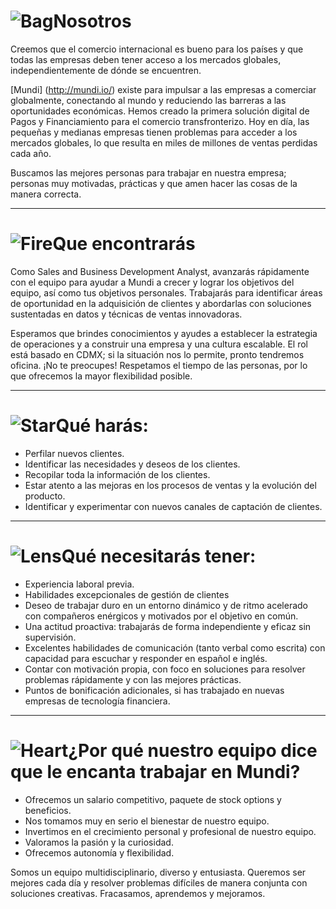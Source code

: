 # ![Bag](/icons/bag.svg 'Bag')Nosotros
Creemos que el comercio internacional es bueno para los países y que todas las empresas deben tener acceso a los mercados globales, independientemente de dónde se encuentren.

[Mundi] (http://mundi.io/) existe para impulsar a las empresas a comerciar globalmente, conectando al mundo y reduciendo las barreras a las oportunidades económicas. Hemos creado la primera solución digital de Pagos y Financiamiento para el comercio transfronterizo. Hoy en día, las pequeñas y medianas empresas tienen problemas para acceder a los mercados globales, lo que resulta en miles de millones de ventas perdidas cada año.

Buscamos las mejores personas para trabajar en nuestra empresa; personas muy motivadas, prácticas y que amen hacer las cosas de la manera correcta.

---

# ![Fire](/icons/fire.svg 'Fire')Que encontrarás
Como Sales and Business Development Analyst, avanzarás rápidamente con el equipo para ayudar a Mundi a crecer y lograr los objetivos del equipo, así como tus objetivos personales. Trabajarás para identificar áreas de oportunidad en la adquisición de clientes y abordarlas con soluciones sustentadas en datos y técnicas de ventas innovadoras.

Esperamos que brindes conocimientos y ayudes a establecer la estrategia de operaciones y a construir una empresa y una cultura escalable. El rol está basado en CDMX; si la situación nos lo permite, pronto tendremos oficina. ¡No te preocupes! Respetamos el tiempo de las personas, por lo que ofrecemos la mayor flexibilidad posible.

---

# ![Star](/icons/star.svg 'Star')Qué harás:
* Perfilar nuevos clientes.
* Identificar las necesidades y deseos de los clientes.
* Recopilar toda la información de los clientes.
* Estar atento a las mejoras en los procesos de ventas y la evolución del producto.
* Identificar y experimentar con nuevos canales de captación de clientes.

---

# ![Lens](/icons/lens.svg 'Lens')Qué necesitarás tener:
* Experiencia laboral previa.
* Habilidades excepcionales de gestión de clientes
* Deseo de trabajar duro en un entorno dinámico y de ritmo acelerado con compañeros enérgicos y motivados por el objetivo en común.
* Una actitud proactiva: trabajarás de forma independiente y eficaz sin supervisión.
* Excelentes habilidades de comunicación (tanto verbal como escrita) con capacidad para escuchar y responder en español e inglés.
* Contar con motivación propia, con foco en soluciones para resolver problemas rápidamente y con las mejores prácticas.
* Puntos de bonificación adicionales, si has trabajado en nuevas empresas de tecnología financiera.

---

# ![Heart](/icons/heart.svg 'heart')¿Por qué nuestro equipo dice que le encanta trabajar en Mundi?
* Ofrecemos un salario competitivo, paquete de stock options y beneficios.
* Nos tomamos muy en serio el bienestar de nuestro equipo.
* Invertimos en el crecimiento personal y profesional de nuestro equipo.
* Valoramos la pasión y la curiosidad.
* Ofrecemos autonomía y flexibilidad.

Somos un equipo multidisciplinario, diverso y entusiasta. Queremos ser mejores cada día y resolver problemas difíciles de manera conjunta con soluciones creativas. Fracasamos, aprendemos y mejoramos.
